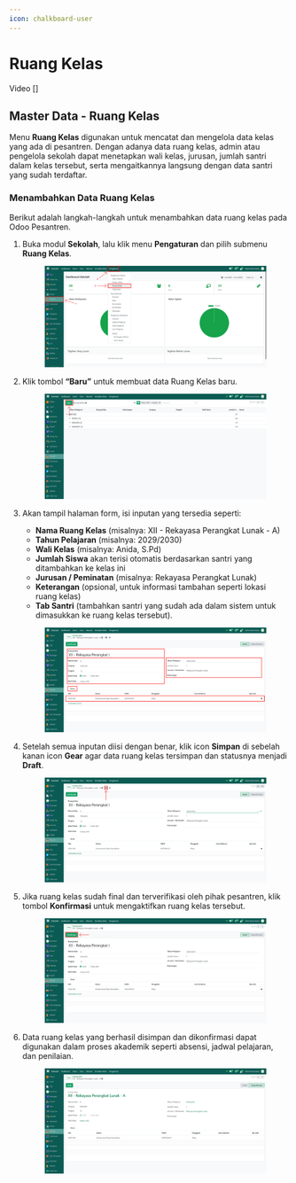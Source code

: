```yaml
---
icon: chalkboard-user
---
```


# Ruang Kelas

Video \[]

## Master Data - Ruang Kelas

Menu **Ruang Kelas** digunakan untuk mencatat dan mengelola data kelas yang ada di pesantren. Dengan adanya data ruang kelas, admin atau pengelola sekolah dapat menetapkan wali kelas, jurusan, jumlah santri dalam kelas tersebut, serta mengaitkannya langsung dengan data santri yang sudah terdaftar.

### Menambahkan Data Ruang Kelas

Berikut adalah langkah-langkah untuk menambahkan data ruang kelas pada Odoo Pesantren.

1.  Buka modul **Sekolah**, lalu klik menu **Pengaturan** dan pilih submenu **Ruang Kelas**.

    <figure><img src="../../.gitbook/assets/images-254.png" alt=""><figcaption></figcaption></figure>


2.  Klik tombol **“Baru”** untuk membuat data Ruang Kelas baru.

    <figure><img src="../../.gitbook/assets/images-255.png" alt=""><figcaption></figcaption></figure>


3.  Akan tampil halaman form, isi inputan yang tersedia seperti:

    * **Nama Ruang Kelas** (misalnya: XII - Rekayasa Perangkat Lunak - A)
    * **Tahun Pelajaran** (misalnya: 2029/2030)
    * **Wali Kelas** (misalnya: Anida, S.Pd)
    * **Jumlah Siswa** akan terisi otomatis berdasarkan santri yang ditambahkan ke kelas ini
    * **Jurusan / Peminatan** (misalnya: Rekayasa Perangkat Lunak)
    * **Keterangan** (opsional, untuk informasi tambahan seperti lokasi ruang kelas)
    * **Tab Santri** (tambahkan santri yang sudah ada dalam sistem untuk dimasukkan ke ruang kelas tersebut).

    <figure><img src="../../.gitbook/assets/images-256.png" alt=""><figcaption></figcaption></figure>


4.  Setelah semua inputan diisi dengan benar, klik icon **Simpan** di sebelah kanan icon **Gear** agar data ruang kelas tersimpan dan statusnya menjadi **Draft**.

    <figure><img src="../../.gitbook/assets/images-257.png" alt=""><figcaption></figcaption></figure>


5.  Jika ruang kelas sudah final dan terverifikasi oleh pihak pesantren, klik tombol **Konfirmasi** untuk mengaktifkan ruang kelas tersebut.

    <figure><img src="../../.gitbook/assets/images-258.png" alt=""><figcaption></figcaption></figure>


6.  Data ruang kelas yang berhasil disimpan dan dikonfirmasi dapat digunakan dalam proses akademik seperti absensi, jadwal pelajaran, dan penilaian.

    <figure><img src="../../.gitbook/assets/images-259.png" alt=""><figcaption></figcaption></figure>
